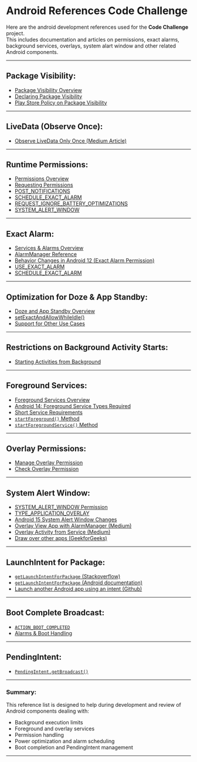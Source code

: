 # Android References Code Challenge

Here are the android development references used for the **Code Challenge** project.  
This includes documentation and articles on permissions, exact alarms, background services, overlays, system alart window and other related Android components.

---

## Package Visibility:

- [Package Visibility Overview](https://developer.android.com/training/package-visibility)
- [Declaring Package Visibility](https://developer.android.com/training/package-visibility/declaring)
- [Play Store Policy on Package Visibility](https://support.google.com/googleplay/android-developer/answer/10158779)

---

## LiveData (Observe Once):

- [Observe LiveData Only Once (Medium Article)](https://medium.com/@ttdevelopment/observe-livedata-only-once-in-android-kotlin-3acb969c4864)

---

## Runtime Permissions:

- [Permissions Overview](https://developer.android.com/guide/topics/permissions/overview)
- [Requesting Permissions](https://developer.android.com/training/permissions/requesting)
- [POST_NOTIFICATIONS](https://developer.android.com/reference/android/Manifest.permission#POST_NOTIFICATIONS)
- [SCHEDULE_EXACT_ALARM](https://developer.android.com/reference/android/Manifest.permission#SCHEDULE_EXACT_ALARM)
- [REQUEST_IGNORE_BATTERY_OPTIMIZATIONS](https://developer.android.com/reference/android/Manifest.permission#REQUEST_IGNORE_BATTERY_OPTIMIZATIONS)
- [SYSTEM_ALERT_WINDOW](https://developer.android.com/reference/android/Manifest.permission#SYSTEM_ALERT_WINDOW)

---

## Exact Alarm:

- [Services & Alarms Overview](https://developer.android.com/develop/background-work/services/alarms)
- [AlarmManager Reference](https://developer.android.com/reference/android/app/AlarmManager)
- [Behavior Changes in Android 12 (Exact Alarm Permission)](https://developer.android.com/about/versions/12/behavior-changes-12#exact-alarm-permission)
- [USE_EXACT_ALARM](https://developer.android.com/reference/android/Manifest.permission#USE_EXACT_ALARM)
- [SCHEDULE_EXACT_ALARM](https://developer.android.com/reference/android/Manifest.permission#SCHEDULE_EXACT_ALARM)

---

## Optimization for Doze & App Standby:

- [Doze and App Standby Overview](https://developer.android.com/training/monitoring-device-state/doze-standby)
- [setExactAndAllowWhileIdle()](https://developer.android.com/reference/android/app/AlarmManager#setExactAndAllowWhileIdle(int,%20long,%20android.app.PendingIntent))
- [Support for Other Use Cases](https://developer.android.com/training/monitoring-device-state/doze-standby#support_for_other_use_cases)

---

## Restrictions on Background Activity Starts:

- [Starting Activities from Background](https://developer.android.com/guide/components/activities/background-starts)

---

## Foreground Services:

- [Foreground Services Overview](https://developer.android.com/develop/background-work/services/fgs)
- [Android 14: Foreground Service Types Required](https://developer.android.com/about/versions/14/changes/fgs-types-required)
- [Short Service Requirements](https://developer.android.com/about/versions/14/changes/fgs-types-required#short-service)
- [`startForeground()` Method](https://developer.android.com/reference/android/app/Service#startForeground(int,%20android.app.Notification))
- [`startForegroundService()` Method](https://developer.android.com/reference/android/content/Context#startForegroundService(android.content.Intent))

---

## Overlay Permissions:

- [Manage Overlay Permission](https://developer.android.com/reference/android/provider/Settings#ACTION_MANAGE_OVERLAY_PERMISSION)
- [Check Overlay Permission](https://developer.android.com/reference/android/provider/Settings#canDrawOverlays(android.content.Context))

---

## System Alert Window:

- [SYSTEM_ALERT_WINDOW Permission](https://developer.android.com/reference/android/Manifest.permission#SYSTEM_ALERT_WINDOW)
- [TYPE_APPLICATION_OVERLAY](https://developer.android.com/reference/android/view/WindowManager.LayoutParams#TYPE_APPLICATION_OVERLAY)
- [Android 15 System Alert Window Changes](https://developer.android.com/about/versions/15/behavior-changes-15#fgs-sysalert)
- [Overlay View App with AlarmManager (Medium)](https://medium.com/@silvalucas52816/android-viewoverlay-app-with-alarmmanager-85dbb9ff629d)
- [Overlay Activity from Service (Medium)](https://medium.com/@kanhaiyayadav7221/how-to-launch-and-manage-an-overlay-like-activity-from-a-service-in-android-1e2a8d59d54e)
- [Draw over other apps (GeekforGeeks)](https://www.geeksforgeeks.org/android/how-to-draw-over-other-apps-in-android/)

---

## LaunchIntent for Package:

- [`getLaunchIntentForPackage`  (Stackoverflow)](https://stackoverflow.com/a/68224776)
- [`getLaunchIntentForPackage`  (Android documentation)](https://developer.android.com/reference/android/content/pm/PackageManager#getLaunchIntentForPackage(java.lang.String))
- [Launch another Android app using an intent (Github)](https://gist.github.com/201949/295f6402537d6da28f8176eb32d43aed)

---

## Boot Complete Broadcast:

- [`ACTION_BOOT_COMPLETED`](https://developer.android.com/reference/android/content/Intent#ACTION_BOOT_COMPLETED)
- [Alarms & Boot Handling](https://developer.android.com/develop/background-work/services/alarms#boot)

---

## PendingIntent:

- [`PendingIntent.getBroadcast()`](https://developer.android.com/reference/android/app/PendingIntent#getBroadcast(android.content.Context,%20int,%20android.content.Intent,%20int))

---

### Summary:

This reference list is designed to help during development and review of Android components dealing with:
- Background execution limits
- Foreground and overlay services
- Permission handling
- Power optimization and alarm scheduling
- Boot completion and PendingIntent management

---


